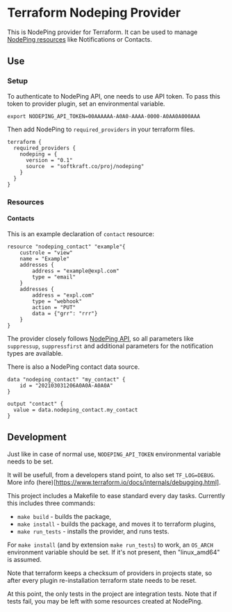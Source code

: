# Terraform Nodeping Provider

This is NodePing provider for Terraform. It can be used to manage 
[NodePing resources](https://nodeping.com/docs-api-overview.html) like Notifications or Contacts.

## Use

### Setup

To authenticate to NodePing API, one needs to use API token. To pass this token to provider plugin, set an environmental variable.
```
export NODEPING_API_TOKEN=00AAAAAA-A0A0-AAAA-0000-A0AA0A000AAA
```

Then add NodePing to `required_providers` in your terraform files.

```
terraform {
  required_providers {
    nodeping = {
      version = "0.1"
      source  = "softkraft.co/proj/nodeping"
    }
  }
}
```

### Resources

#### Contacts

This is an example declaration of `contact` resource:
```
resource "nodeping_contact" "example"{
	custrole = "view"
	name = "Example"
	addresses {
		address = "example@expl.com"
		type = "email"
	}
	addresses {
		address = "expl.com"
		type = "webhook"
		action = "PUT"
		data = {"grr": "rrr"}
	}
}
```

The provider closely follows [NodePing API](https://nodeping.com/docs-api-contacts.html), so all parameters like `suppressup`, `suppressfirst` and additional parameters for the notification types are available.

There is also a NodePing contact data source.
```
data "nodeping_contact" "my_contact" {
	id = "202103031206A0A0A-A0A0A"
}

output "contact" {
  value = data.nodeping_contact.my_contact
}
```

## Development

Just like in case of normal use, `NODEPING_API_TOKEN` environmental variable needs to be set.

It will be usefull, from a developers stand point, to also set `TF_LOG=DEBUG`. More info (here)[https://www.terraform.io/docs/internals/debugging.html].

This project includes a Makefile to ease standard every day tasks. Currently this includes three commands:
- `make build` - builds the package,
- `make install` - builds the package, and moves it to terraform plugins,
- `make run_tests` - installs the provider, and runs tests.

For `make install` (and by extension `make run_tests`) to work, an `OS_ARCH` environment variable should be set. If it's not present, then "linux_amd64" is assumed.

Note that terraform keeps a checksum of providers in projects state, so after every plugin re-installation terraform state needs to be reset.

At this point, the only tests in the project are integration tests. Note that if tests fail, you may be left with some resources created at NodePing. 
